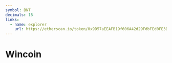 ```yaml
---
symbol: BNT
decimals: 18
links:
  - name: explorer
    url: https://etherscan.io/token/0x9D57aEEAFB19f606A42d29FdbFEd0FE3D61a0E69
---
```


# Wincoin
